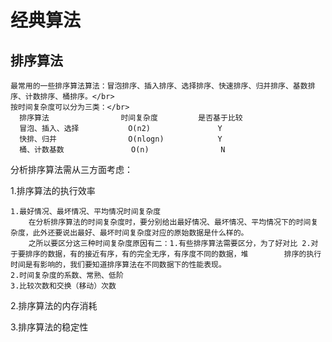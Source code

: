 # 经典算法
## 排序算法
    最常用的一些排序算法算法：冒泡排序、插入排序、选择排序、快速排序、归并排序、基数排序、计数排序、桶排序。</br>
    按时间复杂度可以分为三类：</br>
      排序算法                时间复杂度         是否基于比较
      冒泡、插入、选择           O(n2)               Y
      快排、归并                O(nlogn)            Y
      桶、计数基数               O(n)                N
 
分析排序算法需从三方面考虑：</br>

1.排序算法的执行效率
    
    1.最好情况、最坏情况、平均情况时间复杂度
        在分析排序算法的时间复杂度时，要分别给出最好情况、最坏情况、平均情况下的时间复杂度，此外还要说出最好、最坏时间复杂度对应的原始数据是什么样的。
        之所以要区分这三种时间复杂度原因有二：1.有些排序算法需要区分，为了好对比 2.对于要排序的数据，有的接近有序，有的完全无序，有序度不同的数据，堆        排序的执行时间是有影响的，我们要知道排序算法在不同数据下的性能表现。
    2.时间复杂度的系数、常熟、低阶
    3.比较次数和交换（移动）次数

2.排序算法的内存消耗

3.排序算法的稳定性
